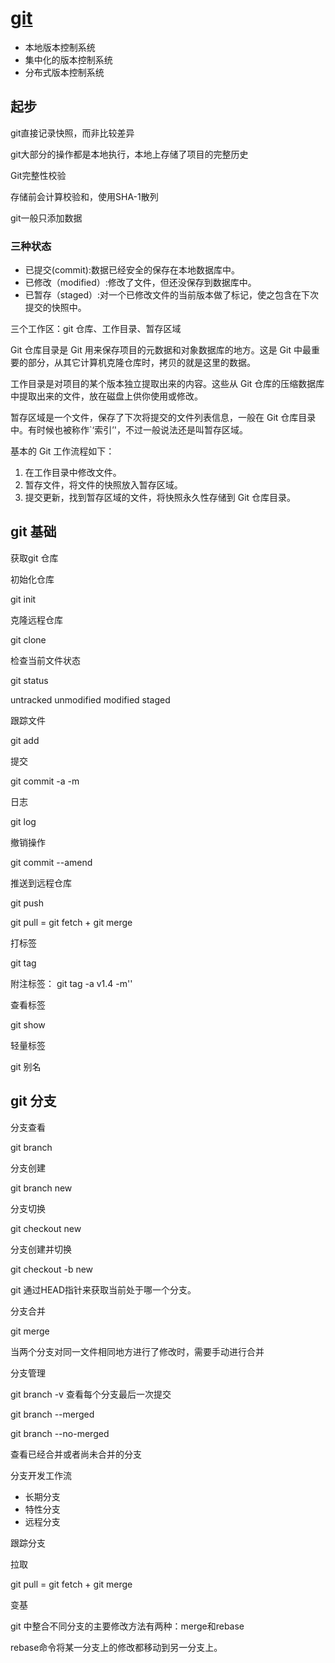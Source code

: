 # [git](https://github.com/521xueweihan/git-tips)

* 本地版本控制系统
* 集中化的版本控制系统
* 分布式版本控制系统

##  起步

git直接记录快照，而非比较差异

git大部分的操作都是本地执行，本地上存储了项目的完整历史

Git完整性校验

存储前会计算校验和，使用SHA-1散列

git一般只添加数据

### 三种状态

* 已提交(commit):数据已经安全的保存在本地数据库中。
* 已修改（modified）:修改了文件，但还没保存到数据库中。
* 已暂存（staged）:对一个已修改文件的当前版本做了标记，使之包含在下次提交的快照中。

三个工作区：git 仓库、工作目录、暂存区域

Git 仓库目录是 Git 用来保存项目的元数据和对象数据库的地方。这是 Git 中最重要的部分，从其它计算机克隆仓库时，拷贝的就是这里的数据。

工作目录是对项目的某个版本独立提取出来的内容。这些从 Git 仓库的压缩数据库中提取出来的文件，放在磁盘上供你使用或修改。

暂存区域是一个文件，保存了下次将提交的文件列表信息，一般在 Git 仓库目录中。有时候也被称作`‘索引’'，不过一般说法还是叫暂存区域。

基本的 Git 工作流程如下：
1. 在工作目录中修改文件。
2. 暂存文件，将文件的快照放入暂存区域。
3. 提交更新，找到暂存区域的文件，将快照永久性存储到 Git 仓库目录。

## git 基础

获取git 仓库

初始化仓库

git init 

克隆远程仓库

git clone

检查当前文件状态

git status

untracked unmodified modified staged

跟踪文件

git add

提交

git commit -a -m

日志

git log

撤销操作

git commit --amend

推送到远程仓库

git push

git pull = git fetch + git merge

打标签

git tag

附注标签： git tag -a v1.4 -m''

查看标签

git show

轻量标签

git 别名

## git 分支

分支查看 

git branch

分支创建

git branch new

分支切换

git checkout new

分支创建并切换

git checkout -b new

git 通过HEAD指针来获取当前处于哪一个分支。

分支合并

git merge

当两个分支对同一文件相同地方进行了修改时，需要手动进行合并

分支管理

git branch -v 查看每个分支最后一次提交

git branch --merged

git branch --no-merged

查看已经合并或者尚未合并的分支

分支开发工作流

* 长期分支
* 特性分支 
* 远程分支

跟踪分支

拉取

git pull = git fetch + git merge

变基

git 中整合不同分支的主要修改方法有两种：merge和rebase

rebase命令将某一分支上的修改都移动到另一分支上。



